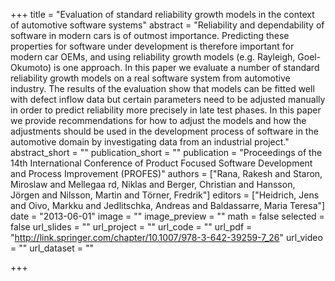 +++
title = "Evaluation of standard reliability growth models in the context of automotive software systems"
abstract = "Reliability and dependability of software in modern cars is of outmost importance. Predicting these properties for software under development is therefore important for modern car OEMs, and using reliability growth models (e.g. Rayleigh, Goel-Okumoto) is one approach. In this paper we evaluate a number of standard reliability growth models on a real software system from automotive industry. The results of the evaluation show that models can be fitted well with defect inflow data but certain parameters need to be adjusted manually in order to predict reliability more precisely in late test phases. In this paper we provide recommendations for how to adjust the models and how the adjustments should be used in the development process of software in the automotive domain by investigating data from an industrial project."
abstract_short = ""
publication_short = ""
publication = "Proceedings of the 14th International Conference of Product Focused Software Development and Process Improvement (PROFES)"
authors = ["Rana, Rakesh and Staron, Miroslaw and Mellegaa rd, Niklas and Berger, Christian and Hansson, Jörgen and Nilsson, Martin and Törner, Fredrik"]
editors = ["Heidrich, Jens and Oivo, Markku and Jedlitschka, Andreas and Baldassarre, Maria Teresa"]
date = "2013-06-01"
image = ""
image_preview = ""
math = false
selected = false
url_slides = ""
url_project = ""
url_code = ""
url_pdf = "http://link.springer.com/chapter/10.1007/978-3-642-39259-7_26"
url_video = ""
url_dataset = ""

+++

